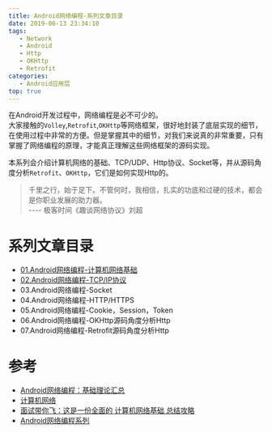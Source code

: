 ```yaml
---
title: Android网络编程-系列文章目录
date: 2019-06-13 23:34:10
tags: 
   - Network
   - Android
   - Http
   - OKHttp
   - Retrofit
categories:
   - Android应用层
top: true
---
```


在Android开发过程中，网络编程是必不可少的。   
大家接触的`Volley`,`Retrofit`,`OKHttp`等网络框架，很好地封装了底层实现的细节，在使用过程中非常的方便。但是掌握其中的细节，对我们来说真的非常重要，只有掌握了网络编程的原理，才能真正理解这些网络框架的源码实现。
<!-- more -->
本系列会介绍计算机网络的基础、TCP/UDP、Http协议、Socket等，并从源码角度分析`Retrofit`、`OKHttp`，它们是如何实现Http的。  
> 千里之行，始于足下。不管何时，我相信，扎实的功底和过硬的技术，都会是你职业发展的助力器。    
>                                            ---- 极客时间《趣谈网络协议》刘超

# 系列文章目录
* [01.Android网络编程-计算机网络基础](/2019/06/14/Network-Basic/)
* [02.Android网络编程-TCP/IP协议](/2019/06/21/Network-TCP-IP/)
* 03.Android网络编程-Socket
* 04.Android网络编程-HTTP/HTTPS
* 05.Android网络编程-Cookie，Session，Token
* 06.Android网络编程-OKHttp源码角度分析Http
* 07.Android网络编程-Retrofit源码角度分析Http

# 参考
* [Android网络编程：基础理论汇总](https://juejin.im/post/5a2614b8f265da432652af7d)
* [计算机网络](https://github.com/CyC2018/CS-Notes/blob/master/notes/%E8%AE%A1%E7%AE%97%E6%9C%BA%E7%BD%91%E7%BB%9C%20-%20%E7%9B%AE%E5%BD%95.md)
* [面试带你飞：这是一份全面的 计算机网络基础 总结攻略](https://juejin.im/post/5ad7e6c35188252ebd06acfa)
* [Android网络编程系列](http://liuwangshu.cn/tags/Android%E7%BD%91%E7%BB%9C%E7%BC%96%E7%A8%8B/)